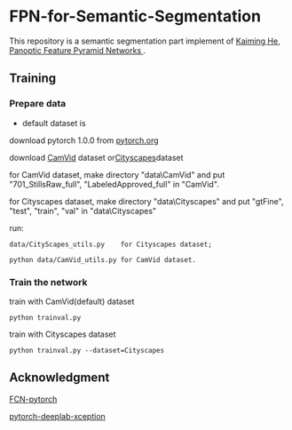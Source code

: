 # FPN-for-Semantic-Segmentation
This repository is a semantic segmentation part implement of [Kaiming He, Panoptic Feature Pyramid Networks
](https://arxiv.org/abs/1901.02446).

## Training

### Prepare data

- default dataset is

download pytorch 1.0.0 from [pytorch.org](https://pytorch.org)

download [CamVid](http://mi.eng.cam.ac.uk/research/projects/VideoRec/CamVid/) dataset or[Cityscapes](https://www.cityscapes-dataset.com/)dataset

for CamVid dataset, make directory "data\CamVid" and put "701_StillsRaw_full", "LabeledApproved_full" in "CamVid".

for Cityscapes dataset, make directory "data\Cityscapes" and put "gtFine", "test", "train", "val" in "data\Cityscapes"

run:

```
data/CityScapes_utils.py    for Cityscapes dataset;
```

```
python data/CamVid_utils.py for CamVid dataset.
```

### Train the network

train with CamVid(default) dataset

```
python trainval.py
```

train with Cityscapes dataset

```
python trainval.py --dataset=Cityscapes
```

## Acknowledgment
[FCN-pytorch](https://github.com/pochih/FCN-pytorch)

[pytorch-deeplab-xception](https://github.com/jfzhang95/pytorch-deeplab-xception)
